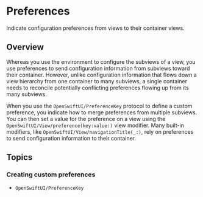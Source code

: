 # Preferences

Indicate configuration preferences from views to their container views.

## Overview

Whereas you use the environment to configure the subviews of a view, you use preferences to send configuration information from subviews toward their container. However, unlike configuration information that flows down a view hierarchy from one container to many subviews, a single container needs to reconcile potentially conflicting preferences flowing up from its many subviews.

When you use the ``OpenSwiftUI/PreferenceKey`` protocol to define a custom preference, you indicate how to merge preferences from multiple subviews. You can then set a value for the preference on a view using the ``OpenSwiftUI/View/preference(key:value:)`` view modifier. Many built-in modifiers, like ``OpenSwiftUI/View/navigationTitle(_:)``, rely on preferences to send configuration information to their container.

## Topics

### Creating custom preferences

- ``OpenSwiftUI/PreferenceKey``
